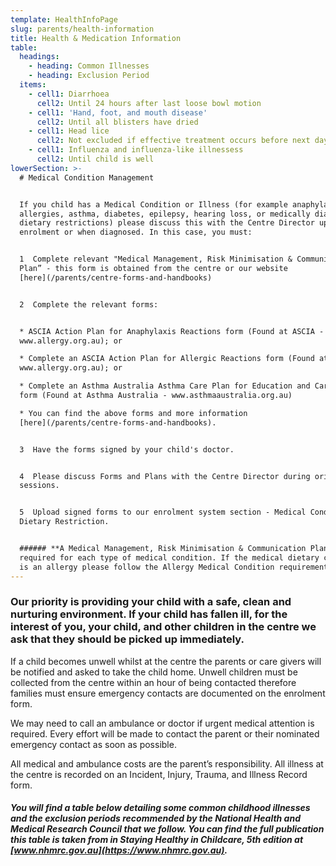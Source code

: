 ```yaml
---
template: HealthInfoPage
slug: parents/health-information
title: Health & Medication Information
table:
  headings:
    - heading: Common Illnesses
    - heading: Exclusion Period
  items:
    - cell1: Diarrhoea
      cell2: Until 24 hours after last loose bowl motion
    - cell1: 'Hand, foot, and mouth disease'
      cell2: Until all blisters have dried
    - cell1: Head lice
      cell2: Not excluded if effective treatment occurs before next day at the centre
    - cell1: Influenza and influenza-like illnessess
      cell2: Until child is well
lowerSection: >-
  # Medical Condition Management


  If you child has a Medical Condition or Illness (for example anaphylaxis,
  allergies, asthma, diabetes, epilepsy, hearing loss, or medically diagnosed
  dietary restrictions) please discuss this with the Centre Director upon
  enrolment or when diagnosed. In this case, you must:


  1  Complete relevant "Medical Management, Risk Minimisation & Communication
  Plan” - this form is obtained from the centre or our website
  [here](/parents/centre-forms-and-handbooks)


  2  Complete the relevant forms:


  * ASCIA Action Plan for Anaphylaxis Reactions form (Found at ASCIA -
  www.allergy.org.au); or

  * Complete an ASCIA Action Plan for Allergic Reactions form (Found at ASCIA -
  www.allergy.org.au); or

  * Complete an Asthma Australia Asthma Care Plan for Education and Care Centre
  form (Found at Asthma Australia - www.asthmaaustralia.org.au)

  * You can find the above forms and more information
  [here](/parents/centre-forms-and-handbooks).


  3  Have the forms signed by your child's doctor.


  4  Please discuss Forms and Plans with the Centre Director during orientation
  sessions.


  5  Upload signed forms to our enrolment system section - Medical Condition &
  Dietary Restriction.


  ###### **A Medical Management, Risk Minimisation & Communication Plan is
  required for each type of medical condition. If the medical dietary condition
  is an allergy please follow the Allergy Medical Condition requirements.**
---
```

### Our priority is providing your child with a safe, clean and nurturing environment. If your child has fallen ill, for the interest of you, your child, and other children in the centre we ask that they should be picked up immediately.

If a child becomes unwell whilst at the centre the parents or care givers will be notified and asked to take the child home. Unwell children must be collected from the centre within an hour of being contacted therefore families must ensure emergency contacts are documented on the enrolment form.

We may need to call an ambulance or doctor if urgent medical attention is required. Every effort will be made to contact the parent or their nominated emergency contact as soon as possible.

All medical and ambulance costs are the parent’s responsibility. All illness at the centre is recorded on an Incident, Injury, Trauma, and Illness Record form.

###### **You will find a table below detailing some common childhood illnesses and the exclusion periods recommended by the National Health and Medical Research Council that we follow. You can find the full publication this table is taken from in Staying Healthy in Childcare, 5th edition at [www.nhmrc.gov.au](https://www.nhmrc.gov.au).**
